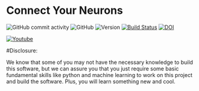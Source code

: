 # Connect Your Neurons
![GitHub commit activity](https://img.shields.io/github/commit-activity/m/Zhuolin0212/Connect-Your-Neurons?style=plastic)
![GitHub](https://img.shields.io/github/license/Zhuolin0212/Project1?style=plastic)
![Version](https://img.shields.io/badge/version-0.01-brightgreen) 
[![Build Status](https://travis-ci.org/Zhuolin0212/Connect-Your-Neurons.svg?branch=master)](https://travis-ci.org/Zhuolin0212/Connect-Your-Neurons)
[![DOI](https://zenodo.org/badge/DOI/10.5281/zenodo.4023294.svg)](https://doi.org/10.5281/zenodo.4023294)


[![Youtube](http://img.youtube.com/vi/H0h6bSO6XEI/0.jpg)](http://www.youtube.com/watch?v=H0h6bSO6XEI "111")


#Disclosure:

We know that some of you may not have the necessary knowledge to build this software, but we can assure you that you just require some basic fundamental skills like python and machine learning to work on this project and build the software. Plus, you will learn something new and cool.

